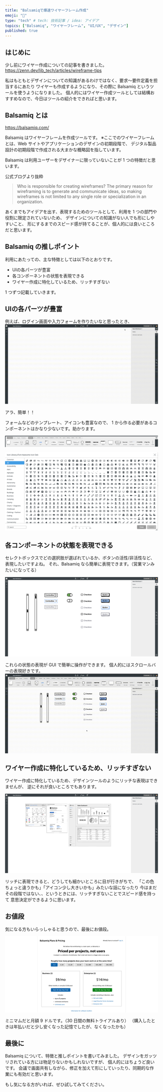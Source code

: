 ```yaml
---
title: "Balsamiqで爆速ワイヤーフレーム作成"
emoji: "🧩"
type: "tech" # tech: 技術記事 / idea: アイデア
topics: ["Balsamiq", "ワイヤーフレーム", "UI/UX", "デザイン"]
published: true
---
```


## はじめに

少し前にワイヤー作成についての記事を書きました。
https://zenn.dev/lib_tech/articles/wireframe-tips

私はもともとデザインについての知識があるわけではなく、要求〜要件定義を担当するにあたり
ワイヤーも作成するようになり、その際に Balsamiq というツールを使うようになりました。
個人的にはワイヤー作成ツールとしては結構おすすめなので、今日はツールの紹介をできればと思います。

## Balsamiq とは

https://balsamiq.com/

Balsamiq はワイヤーフレームを作成ツールです。
※ここでのワイヤーフレームとは、Web サイトやアプリケーションのデザインの初期段階で、
デジタル製品設計の初期段階で作成される大まかな概略図を指しています。

Balsamiq は利用ユーザーをデザイナーに限っていないことが 1 つの特徴だと思います。

公式ブログより抜粋

> Who is responsible for creating wireframes?
> The primary reason for wireframing is to generate and communicate ideas, so making wireframes is not limited to any single role or specialization in an organization.

あくまでもアイデアを出す、表現するためのツールとして、利用を 1 つの部門や役割に限定されていないため、
デザインについての知識がない人でも形にしやすいこと、
形にするまでのスピード感が持てることが、個人的には良いところだと思います。

## Balsamiq の推しポイント

利用にあたっての、主な特徴としては以下のとおりです。

- UIの各パーツが豊富
- 各コンポーネントの状態を表現できる
- ワイヤー作成に特化しているため、リッチすぎない

1 つずつ記載していきます。

## UIの各パーツが豊富

例えば、ログイン画面や入力フォームを作りたいなと思ったとき、
![](/images/download.gif)

アラ、簡単！！

フォームなどのテンプレート、アイコンも豊富なので、
1 から作る必要があるコンポーネントはかなり少ないです。助かります。

![](/images/Component.png)

![](/images/icon.png)

## 各コンポーネントの状態を表現できる

セレクトボックスでどの選択肢が選ばれているか、ボタンの活性/非活性など、表現したいですよね。
それ、Balsamiq なら簡単に表現できます。（営業マンみたいになってる）

![](/images/state.png)

これらの状態の表現が GUI で簡単に操作ができます。
個人的にはスクロールバーの表現好きです。
![](/images/state.gif)

## ワイヤー作成に特化しているため、リッチすぎない

ワイヤー作成に特化しているため、デザインツールのようにリッチな表現はできませんが、
逆にそれが良いところでもあります。

![](/images/template.png)

リッチに表現できると、どうしても細かいところに目が行きがちで、
「この色ちょっと違うかも」「アイコン少し大きいかも」みたいな話になったり
今はまだその段階ではない、、というときには、リッチすぎないことでスピード感を持って
意思決定ができるように思います。

## お値段

気になる方もいらっしゃると思うので、最後にお値段。

![](/images/price.png)

ミニマムだと月額 9 ドルです。（30 日間の無料トライアルあり）
（購入したときは年払いだと少し安くなった記憶でしたが、なくなったかも）

## 最後に

Balsamiq について、特徴と推しポイントを書いてみました。
デザインをガッツリされている方には物足りないかもしれないですが、
個人的にはちょうど良いです。
会議で画面共有しながら、修正を加えて形にしていったり、同期的な作業にも有効だと思います。

もし気になる方がいれば、ぜひ試してみてください。
